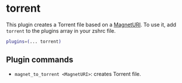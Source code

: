 # torrent
This plugin creates a Torrent file based on a [MagnetURI](https://en.wikipedia.org/wiki/Magnet_URI_scheme).
To use it, add `torrent` to the plugins array in your zshrc file.
```zsh
plugins=(... torrent)
```
## Plugin commands
* `magnet_to_torrent <MagnetURI>`: creates Torrent file.
